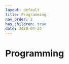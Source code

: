 ```yaml
---
layout: default
title: Programming
nav_order: 2
has_children: true
date: 2020-04-23
---
```


# Programming